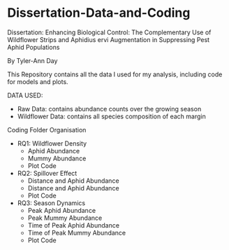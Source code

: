 # Dissertation-Data-and-Coding
Dissertation: Enhancing Biological Control: The Complementary Use of Wildflower Strips and Aphidius ervi Augmentation in Suppressing Pest Aphid Populations

By Tyler-Ann Day

This Repository contains all the data I used for my analysis, including code for models and plots. 


DATA USED:
- Raw Data: contains abundance counts over the growing season
- Wildflower Data: contains all species composition of each margin


Coding Folder Organisation 
- RQ1: Wildflower Density
    - Aphid Abundance
    - Mummy Abundance
    - Plot Code
- RQ2: Spillover Effect
    - Distance and Aphid Abundance
    - Distance and Aphid Abundance
    - Plot Code
- RQ3: Season Dynamics 
    - Peak Aphid Abundance
    - Peak Mummy Abundance
    - Time of Peak Aphid Abundance
    - Time of Peak Mummy Abundance
    - Plot Code
